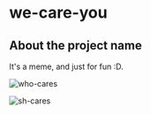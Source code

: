 # we-care-you

## About the project name

It's a meme, and just for fun :D.

![who-cares](https://user-images.githubusercontent.com/12185797/162921900-3f6e8b68-d4dd-466c-a560-6d6fce19b9df.jpeg)

![sh-cares](https://user-images.githubusercontent.com/12185797/162921955-d7c542dc-0691-46d3-b853-40fd7a829201.jpeg)
